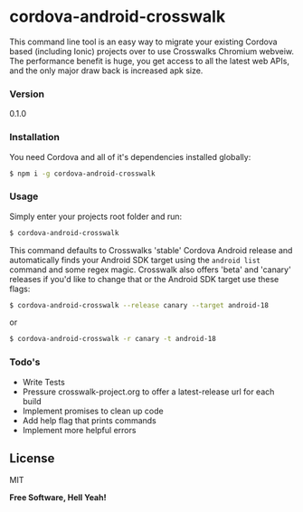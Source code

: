 # cordova-android-crosswalk

This command line tool is an easy way to migrate your existing Cordova based (including Ionic) projects over to use Crosswalks Chromium webveiw. The performance benefit is huge, you get access to all the latest web APIs, and the only major draw back is increased apk size.

### Version
0.1.0

### Installation

You need Cordova and all of it's dependencies installed globally:

```sh
$ npm i -g cordova-android-crosswalk
```

### Usage

Simply enter your projects root folder and run:

```sh
$ cordova-android-crosswalk
```

This command defaults to Crosswalks 'stable' Cordova Android release and automatically finds your Android SDK target using the `android list` command and some regex magic. Crosswalk also offers 'beta' and 'canary' releases if you'd like to change that or the Android SDK target use these flags:

```sh
$ cordova-android-crosswalk --release canary --target android-18
```

or

```sh
$ cordova-android-crosswalk -r canary -t android-18
```

### Todo's

 - Write Tests
 - Pressure crosswalk-project.org to offer a latest-release url for each build
 - Implement promises to clean up code
 - Add help flag that prints commands
 - Implement more helpful errors

License
----

MIT


**Free Software, Hell Yeah!**
